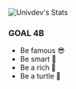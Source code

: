![Univdev's Stats](https://github-readme-stats.vercel.app/api?username=univdev)

### GOAL 4B
- Be famous 😎
- Be smart 🔧
- Be a rich 💎
- Be a turtle 🐢
